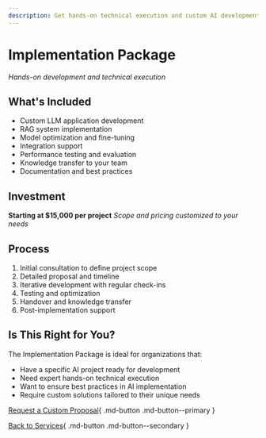 ```yaml
---
description: Get hands-on technical execution and custom AI development from an experienced consultant. From RAG systems to LLM applications, bring your AI project to life with expert implementation.
---
```


# Implementation Package

*Hands-on development and technical execution*

## What's Included

- Custom LLM application development
- RAG system implementation
- Model optimization and fine-tuning
- Integration support
- Performance testing and evaluation
- Knowledge transfer to your team
- Documentation and best practices

## Investment

**Starting at $15,000 per project**
*Scope and pricing customized to your needs*

## Process

1. Initial consultation to define project scope
2. Detailed proposal and timeline
3. Iterative development with regular check-ins
4. Testing and optimization
5. Handover and knowledge transfer
6. Post-implementation support

## Is This Right for You?

The Implementation Package is ideal for organizations that:

- Have a specific AI project ready for development
- Need expert hands-on technical execution
- Want to ensure best practices in AI implementation
- Require custom solutions tailored to their unique needs

[Request a Custom Proposal](https://zpk6iwc7ty5.typeform.com/to/jKqWBkbp){ .md-button .md-button--primary }

[Back to Services](services.md){ .md-button .md-button--secondary }
